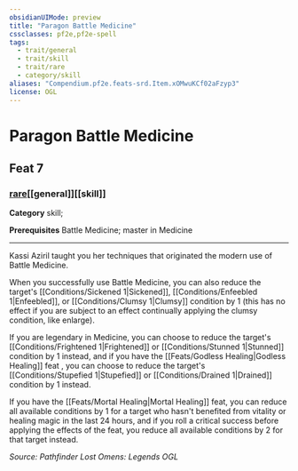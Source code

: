 ```yaml
---
obsidianUIMode: preview
title: "Paragon Battle Medicine"
cssclasses: pf2e,pf2e-spell
tags:
  - trait/general
  - trait/skill
  - trait/rare
  - category/skill
aliases: "Compendium.pf2e.feats-srd.Item.xOMwuKCf02aFzyp3"
license: OGL
---
```

# Paragon Battle Medicine
## Feat 7
### [rare](rare "Rare Rarity Trait")[[general]][[skill]]

**Category** skill; 



**Prerequisites** Battle Medicine; master in Medicine
* * *
Kassi Aziril taught you her techniques that originated the modern use of Battle Medicine.

When you successfully use Battle Medicine, you can also reduce the target's [[Conditions/Sickened 1|Sickened]], [[Conditions/Enfeebled 1|Enfeebled]], or [[Conditions/Clumsy 1|Clumsy]] condition by 1 (this has no effect if you are subject to an effect continually applying the clumsy condition, like enlarge).

If you are legendary in Medicine, you can choose to reduce the target's [[Conditions/Frightened 1|Frightened]] or [[Conditions/Stunned 1|Stunned]] condition by 1 instead, and if you have the [[Feats/Godless Healing|Godless Healing]] feat , you can choose to reduce the target's [[Conditions/Stupefied 1|Stupefied]] or [[Conditions/Drained 1|Drained]] condition by 1 instead.

If you have the [[Feats/Mortal Healing|Mortal Healing]] feat, you can reduce all available conditions by 1 for a target who hasn't benefited from vitality or healing magic in the last 24 hours, and if you roll a critical success before applying the effects of the feat, you reduce all available conditions by 2 for that target instead.

*Source: Pathfinder Lost Omens: Legends*
*OGL*